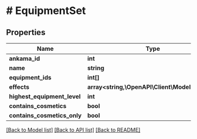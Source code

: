 # # EquipmentSet

## Properties

Name | Type | Description | Notes
------------ | ------------- | ------------- | -------------
**ankama_id** | **int** |  | [optional]
**name** | **string** |  | [optional]
**equipment_ids** | **int[]** |  | [optional]
**effects** | **array<string,\OpenAPI\Client\Model\Effect[]>** |  | [optional]
**highest_equipment_level** | **int** |  | [optional]
**contains_cosmetics** | **bool** |  | [optional]
**contains_cosmetics_only** | **bool** |  | [optional]

[[Back to Model list]](../../README.md#models) [[Back to API list]](../../README.md#endpoints) [[Back to README]](../../README.md)
